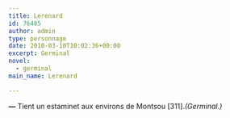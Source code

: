 ```yaml
---
title: Lerenard
id: 76485
author: admin
type: personnage
date: 2010-03-10T10:02:36+00:00
excerpt: Germinal
novel:
  - germinal
main_name: Lerenard

---
```

**—** Tient un estaminet aux environs de Montsou [311]._(Germinal.)_